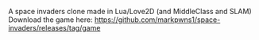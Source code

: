 A space invaders clone made in Lua/Love2D (and MiddleClass and SLAM)
Download the game here: https://github.com/markpwns1/space-invaders/releases/tag/game
